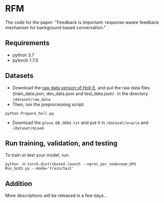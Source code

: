 # RFM
The code for the paper: "Feedback is important: response-aware feedback mechanism for background based conversation."

## Requirements 
* python 3.7
* pytorch 1.7.0

## Datasets 
- Download the [raw data version of Holl-E](https://github.com/nikitacs16/Holl-E), and put the raw data files (train_data.json, dev_data.json and test_data.json）in the directory `/dataset/raw_data`.
- Then, run the preprocessing script:
```
python Prepare_holl.py
```
- Download the `glove.6B.300d.txt` and put it in `/dataset/oracle` and `/dataset/mixed`.

## Run training, validation, and testing
To train or test your model, run:
```
python -m torch.distributed.launch --nproc_per_node=num_GPU Run_GLKS.py --mode='train/test'
```

## Addition
More descriptions will be released in a few days...
